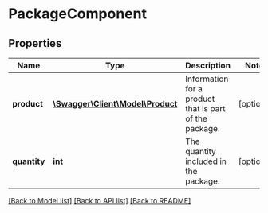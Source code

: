 # PackageComponent

## Properties
Name | Type | Description | Notes
------------ | ------------- | ------------- | -------------
**product** | [**\Swagger\Client\Model\Product**](Product.md) | Information for a product that is part of the package. | [optional] 
**quantity** | **int** | The quantity included in the package. | [optional] 

[[Back to Model list]](../README.md#documentation-for-models) [[Back to API list]](../README.md#documentation-for-api-endpoints) [[Back to README]](../README.md)



